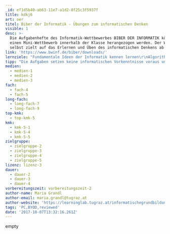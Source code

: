 ```yaml
---
_id: ef1d5b40-ab63-11e7-a1d2-8f25c3f5937f
title: kdkj6
art: oer
titel: Biber der Informatik - Übungen zum informatischen Denken
visible: 1
desc: >-
  Die Aufgabenhefte des Informatik-Wettbewerbes BIBER DER INFORMATIK können für
  einen Mini-Wettbewerb innerhalb der Klasse herangezogen werden. Der Wettbewerb
  selbst zielt auf das Erlernen und Üben des informatischen Denkens ab.
link: 'https://www.bwinf.de/biber/downloads/'
lernziele: "Fundamentale Ideen der Informatik kennen lernen\r\nAlgorithmisches/Logisches Problemlösen kennen lernen, üben und anwenden"
tipp: "Die Aufgaben setzen keine informatischen Vorkenntnisse voraus und präsentieren vielfältige Problemstellungen, die durch das Anwenden von informatischen Konzepten gelöst werden müssen. Diese Konzepte müssen jedoch nicht bekannt sein, sondern werden im Rahmen der Aufgaben spielerisch erworben. Im Vordergrund steht der Erwerb und weniger die Überprüfung von Fähigkeiten im Zusammenhang mit Computational Thinking.\r\n\r\nAuf der Website des BWINF (Bundesweite Informatikwettbewerbe) werden die Aufgaben für alle Altersgruppen gesammelt und durch wichtige Erklärungen ergänzt, sodass die informatischen Konzepte auch in das Bewusstsein der SchülerInnen geraten. \r\n\r\nDarüber hinaus ist eine eigene BIBER APP für die Betriebssysteme ANDROID und iOS verfügbar, die zum Üben herangezogen werden kann.\r\n\r\nEmpfehlung für den Einsatz im Unterricht:\r\n\r\n* Wählen Sie, je nach Altersgruppe der SchülerInnen und vorhandener Unterrichtszeit, \r\neine geeignete Anzahl an Biber-Aufgaben aus.\r\n\r\n* Drucken Sie ggf. die Aufgaben in Klassenstärke aus.\r\n\r\n* Teilen Sie die SchülerInnen in 2er- oder 3er-Gruppen ein und stellen Sie den Gruppen die Aufgaben zur Verfügung.\r\n\r\n* Die SchülerInnen müssen nun versuchen, so viele Aufgaben wie möglich, innerhalb einer \r\nvorgegebenen Zeit zu lösen. \r\n\r\n* Besprechen Sie im Anschluss die Lösungen und die informatischen Hintergründe der Aufgabenstellungen.\r\nAchten Sie darauf, dass auch die Lösungswege der SchülerInnen miteinbezogen werden."
medien:
  - medien-1
  - medien-2
  - medien-3
fach:
  - fach-4
  - fach-5
long-fach:
  - long-fach-7
  - long-fach-9
top-kmk:
  - top-kmk-5
kmk:
  - kmk-5-1
  - kmk-5-4
  - kmk-5-5
zielgruppe:
  - zielgruppe-2
  - zielgruppe-3
  - zielgruppe-4
  - zielgruppe-5
lizenz: lizenz-3
dauer:
  - dauer-2
  - dauer-3
  - dauer-4
vorbereitungszeit: vorbereitungszeit-2
author-name: Maria Grandl
author-email: maria.grandl@tugraz.at
author-website: 'https://learninglab.tugraz.at/informatischegrundbildung/'
tags: 'PC,BYOD,reviewed'
date: '2017-10-07T13:32:16.261Z'
---
```

empty
